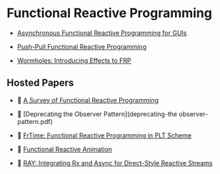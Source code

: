 # Functional Reactive Programming

* [Asynchronous Functional Reactive Programming for GUIs](http://people.seas.harvard.edu/~chong/pubs/pldi13-elm.pdf)

* [Push-Pull Functional Reactive Programming](http://conal.net/papers/push-pull-frp/push-pull-frp.pdf)

* [Wormholes: Introducing Effects to FRP](http://haskell.cs.yale.edu/wp-content/uploads/2012/08/Winograd-Cort-Wormholes.pdf)

## Hosted Papers

* :scroll: [A Survey of Functional Reactive Programming](a-survey-of-functional-reactive-programming.pdf)* :scroll: [Deprecating the Observer Pattern](deprecating-the observer-pattern.pdf)* :scroll: [FrTime: Functional Reactive Programming in PLT Scheme](frp-in-plt-scheme.pdf)* :scroll: [Functional Reactive Animation](functional-reactive-animation.pdf)
* :scroll: [RAY: Integrating Rx and Async for Direct-Style Reactive Streams](ray-integrating-rx-and-async-for-direct-style-reactive-streams.pdf)